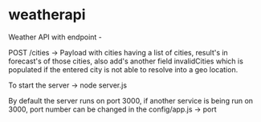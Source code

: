 # weatherapi

Weather API with endpoint - 

POST /cities -> Payload with cities having a list of cities, result's in forecast's of those cities, also add's another field invalidCities which is populated if the entered city is not able to resolve into a geo location.

To start the server -> 
node server.js 

By default the server runs on port 3000, if another service is being run on 3000, port number can be changed in the config/app.js -> port
